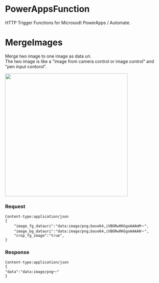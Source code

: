 # PowerAppsFunction

HTTP Trigger Functions for Microsodt PowerApps / Automate.

# MergeImages

Merge two image to one image as data uri.<br>
The two image is like a "image from camera control or image control" and "pen input contorol".

<image src="https://qiita-image-store.s3.ap-northeast-1.amazonaws.com/0/293667/a02af594-b55e-a478-4b7d-4c54122887e1.gif" width="400px">

### Request

```
Content-type:application/json
{
    "image_fg_datauri":"data:image/png;base64,iVBORw0KGgoAAAmM～",
    "image_bg_datauri":"data:image/png;base64,iVBORw0KGgoAAAAN～",
    "crop_fg_image":"true",
}
```

### Response

```
Content-type:application/json
{
"data":"data:image/png～"
}
```
